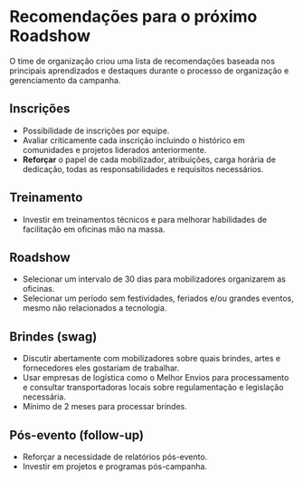 # Recomendações para o próximo Roadshow

O time de organização criou uma lista de recomendações baseada nos principais aprendizados e destaques durante o processo de organização e gerenciamento da campanha.

## Inscrições

- Possibilidade de inscrições por equipe.
- Avaliar criticamente cada inscrição incluindo o histórico em comunidades e projetos liderados anteriormente.
- **Reforçar** o papel de cada mobilizador, atribuições, carga horária de dedicação, todas as responsabilidades e requisitos necessários.

## Treinamento

- Investir em treinamentos técnicos e para melhorar habilidades de facilitação em oficinas mão na massa.

## Roadshow

- Selecionar um intervalo de 30 dias para mobilizadores organizarem as oficinas.
- Selecionar um período sem festividades, feriados e/ou grandes eventos, mesmo não relacionados a tecnologia.

## Brindes (swag)

- Discutir abertamente com mobilizadores sobre quais brindes, artes e fornecedores eles gostariam de trabalhar.
- Usar empresas de logística como o Melhor Envios para processamento e consultar transportadoras locais sobre regulamentação e legislação necessária.
- Mínimo de 2 meses para processar brindes.

## Pós-evento (follow-up)
- Reforçar a necessidade de relatórios pós-evento.
- Investir em projetos e programas pós-campanha.
